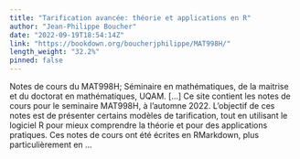 ```yaml
---
title: "Tarification avancée: théorie et applications en R"
author: "Jean-Philippe Boucher"
date: "2022-09-19T18:54:14Z"
link: "https://bookdown.org/boucherjphilippe/MAT998H/"
length_weight: "32.2%"
pinned: false
---
```


Notes de cours du MAT998H; Séminaire en mathématiques, de la maitrise et du doctorat en mathématiques, UQAM. [...] Ce site contient les notes de cours pour le seminaire MAT998H, à l’automne 2022. L’objectif de ces notes est de présenter certains modèles de tarification, tout en utilisant le logiciel R pour mieux comprendre la théorie et pour des applications pratiques. Ces notes de cours ont été écrites en RMarkdown, plus particulièrement en ...
